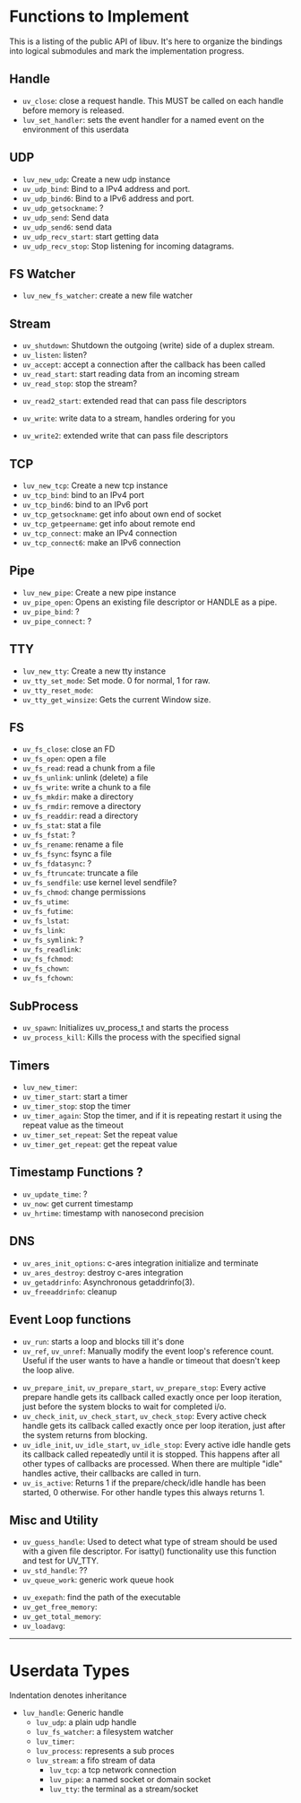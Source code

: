 # Functions to Implement

This is a listing of the public API of libuv.  It's here to organize the
bindings into logical submodules and mark the implementation progress.

## Handle

 * `uv_close`: close a request handle. This MUST be called on each handle before
    memory is released.
 * `luv_set_handler`: sets the event handler for a named event on the
    environment of this userdata

## UDP

 - `luv_new_udp`: Create a new udp instance
 - `uv_udp_bind`: Bind to a IPv4 address and port.
 - `uv_udp_bind6`: Bind to a IPv6 address and port.
 - `uv_udp_getsockname`: ?
 - `uv_udp_send`: Send data
 - `uv_udp_send6`: send data
 - `uv_udp_recv_start`: start getting data
 - `uv_udp_recv_stop`: Stop listening for incoming datagrams.

## FS Watcher

 * `luv_new_fs_watcher`: create a new file watcher

## Stream

 * `uv_shutdown`: Shutdown the outgoing (write) side of a duplex stream.
 * `uv_listen`: listen?
 * `uv_accept`: accept a connection after the callback has been called
 * `uv_read_start`: start reading data from an incoming stream
 * `uv_read_stop`: stop the stream?
 - `uv_read2_start`: extended read that can pass file descriptors
 * `uv_write`: write data to a stream, handles ordering for you
 - `uv_write2`: extended write that can pass file descriptors

## TCP

 * `luv_new_tcp`: Create a new tcp instance
 * `uv_tcp_bind`: bind to an IPv4 port
 * `uv_tcp_bind6`: bind to an IPv6 port
 * `uv_tcp_getsockname`: get info about own end of socket
 * `uv_tcp_getpeername`: get info about remote end
 * `uv_tcp_connect`: make an IPv4 connection
 * `uv_tcp_connect6`: make an IPv6 connection

## Pipe

 * `luv_new_pipe`: Create a new pipe instance
 * `uv_pipe_open`: Opens an existing file descriptor or HANDLE as a pipe.
 * `uv_pipe_bind`: ?
 * `uv_pipe_connect`: ?

## TTY

 * `luv_new_tty`: Create a new tty instance
 * `uv_tty_set_mode`: Set mode. 0 for normal, 1 for raw.
 * `uv_tty_reset_mode`:
 * `uv_tty_get_winsize`: Gets the current Window size.

## FS

 * `uv_fs_close`: close an FD
 * `uv_fs_open`: open a file
 * `uv_fs_read`: read a chunk from a file
 * `uv_fs_unlink`: unlink (delete) a file
 * `uv_fs_write`: write a chunk to a file
 * `uv_fs_mkdir`: make a directory
 * `uv_fs_rmdir`: remove a directory
 * `uv_fs_readdir`: read a directory
 * `uv_fs_stat`: stat a file
 * `uv_fs_fstat`: ?
 * `uv_fs_rename`: rename a file
 * `uv_fs_fsync`: fsync a file
 * `uv_fs_fdatasync`: ?
 * `uv_fs_ftruncate`: truncate a file
 * `uv_fs_sendfile`: use kernel level sendfile?
 * `uv_fs_chmod`: change permissions
 * `uv_fs_utime`:
 * `uv_fs_futime`:
 * `uv_fs_lstat`:
 * `uv_fs_link`:
 * `uv_fs_symlink`: ?
 * `uv_fs_readlink`:
 * `uv_fs_fchmod`:
 * `uv_fs_chown`:
 * `uv_fs_fchown`:

## SubProcess

 - `uv_spawn`: Initializes uv_process_t and starts the process
 - `uv_process_kill`: Kills the process with the specified signal

## Timers

 * `luv_new_timer`:
 * `uv_timer_start`: start a timer
 * `uv_timer_stop`: stop the timer
 * `uv_timer_again`: Stop the timer, and if it is repeating restart it using the
    repeat value as the timeout
 * `uv_timer_set_repeat`: Set the repeat value
 * `uv_timer_get_repeat`: get the repeat value

## Timestamp Functions ?

 * `uv_update_time`: ?
 * `uv_now`: get current timestamp
 * `uv_hrtime`: timestamp with nanosecond precision

## DNS

 - `uv_ares_init_options`: c-ares integration initialize and terminate
 - `uv_ares_destroy`: destroy c-ares integration
 - `uv_getaddrinfo`: Asynchronous getaddrinfo(3).
 - `uv_freeaddrinfo`: cleanup

## Event Loop functions

 * `uv_run`: starts a loop and blocks till it's done
 * `uv_ref`, `uv_unref`: Manually modify the event loop's reference count.
    Useful if the user wants to have a handle or timeout that doesn't keep the
    loop alive.
 - `uv_prepare_init`, `uv_prepare_start`, `uv_prepare_stop`: Every active
    prepare handle gets its callback called exactly once per loop iteration,
    just before the system blocks to wait for completed i/o.
 - `uv_check_init`, `uv_check_start`, `uv_check_stop`: Every active check handle
    gets its callback called exactly once per loop iteration, just after the
    system returns from blocking.
 - `uv_idle_init`, `uv_idle_start`, `uv_idle_stop`:  Every active idle handle
    gets its callback called repeatedly until it is stopped. This happens after
    all other types of callbacks are processed.  When there are multiple "idle"
    handles active, their callbacks are called in turn.
 - `uv_is_active`: Returns 1 if the prepare/check/idle handle has been started,
    0 otherwise. For other handle types this always returns 1.

## Misc and Utility

 - `uv_guess_handle`: Used to detect what type of stream should be used with a
    given file descriptor.  For isatty() functionality use this function and
    test for UV_TTY.
 - `uv_std_handle`: ??
 - `uv_queue_work`: generic work queue hook
 * `uv_exepath`: find the path of the executable
 * `uv_get_free_memory`:
 * `uv_get_total_memory`:
 * `uv_loadavg`:

--------------------------------------------------------------------------------

# Userdata Types

Indentation denotes inheritance

- `luv_handle`: Generic handle
    - `luv_udp`: a plain udp handle
    - `luv_fs_watcher`: a filesystem watcher
    - `luv_timer`:
    - `luv_process`: represents a sub proces
    - `luv_stream`: a fifo stream of data
        - `luv_tcp`: a tcp network connection
        - `luv_pipe`: a named socket or domain socket
        - `luv_tty`: the terminal as a stream/socket

